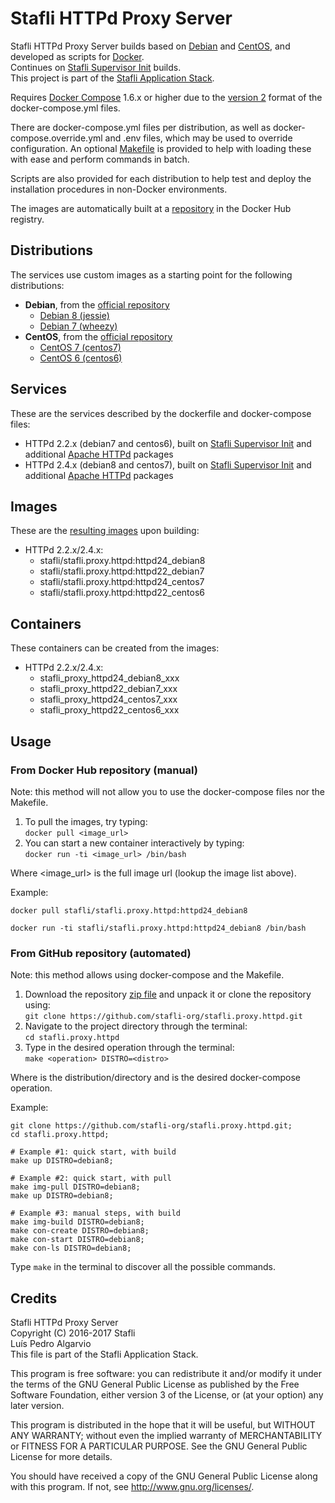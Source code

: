 # Stafli HTTPd Proxy Server
Stafli HTTPd Proxy Server builds based on [Debian](https://www.debian.org) and [CentOS](https://www.centos.org), and developed as scripts for [Docker](https://www.docker.com).  
Continues on [Stafli Supervisor Init](https://github.com/stafli-org/stafli.init.supervisor) builds.  
This project is part of the [Stafli Application Stack](https://github.com/stafli-org).

Requires [Docker Compose](https://docs.docker.com/compose) 1.6.x or higher due to the [version 2](https://docs.docker.com/compose/compose-file/#versioning) format of the docker-compose.yml files.

There are docker-compose.yml files per distribution, as well as docker-compose.override.yml and .env files, which may be used to override configuration.
An optional [Makefile](../../tree/master/Makefile) is provided to help with loading these with ease and perform commands in batch.

Scripts are also provided for each distribution to help test and deploy the installation procedures in non-Docker environments.

The images are automatically built at a [repository](https://hub.docker.com/r/stafli/stafli.proxy.httpd) in the Docker Hub registry.

## Distributions
The services use custom images as a starting point for the following distributions:
- __Debian__, from the [official repository](https://hub.docker.com/_/debian)
  - [Debian 8 (jessie)](../../tree/master/debian8)
  - [Debian 7 (wheezy)](../../tree/master/debian7)
- __CentOS__, from the [official repository](https://hub.docker.com/_/centos)
  - [CentOS 7 (centos7)](../../tree/master/centos7)
  - [CentOS 6 (centos6)](../../tree/master/centos6)

## Services
These are the services described by the dockerfile and docker-compose files:
- HTTPd 2.2.x (debian7 and centos6), built on [Stafli Supervisor Init](https://github.com/stafli-org/stafli.init.supervisor) and additional [Apache HTTPd](https://httpd.apache.org) packages
- HTTPd 2.4.x (debian8 and centos7), built on [Stafli Supervisor Init](https://github.com/stafli-org/stafli.init.supervisor) and additional [Apache HTTPd](https://httpd.apache.org) packages

## Images
These are the [resulting images](https://hub.docker.com/r/stafli/stafli.proxy.httpd/tags) upon building:
- HTTPd 2.2.x/2.4.x:
  - stafli/stafli.proxy.httpd:httpd24_debian8
  - stafli/stafli.proxy.httpd:httpd22_debian7
  - stafli/stafli.proxy.httpd:httpd24_centos7
  - stafli/stafli.proxy.httpd:httpd22_centos6

## Containers
These containers can be created from the images:
- HTTPd 2.2.x/2.4.x:
  - stafli_proxy_httpd24_debian8_xxx
  - stafli_proxy_httpd22_debian7_xxx
  - stafli_proxy_httpd24_centos7_xxx
  - stafli_proxy_httpd22_centos6_xxx

## Usage

### From Docker Hub repository (manual)

Note: this method will not allow you to use the docker-compose files nor the Makefile.

1. To pull the images, try typing:  
`docker pull <image_url>`
2. You can start a new container interactively by typing:  
`docker run -ti <image_url> /bin/bash`

Where <image_url> is the full image url (lookup the image list above).

Example:
```
docker pull stafli/stafli.proxy.httpd:httpd24_debian8

docker run -ti stafli/stafli.proxy.httpd:httpd24_debian8 /bin/bash
```

### From GitHub repository (automated)

Note: this method allows using docker-compose and the Makefile.

1. Download the repository [zip file](https://github.com/stafli-org/stafli.proxy.httpd/archive/master.zip) and unpack it or clone the repository using:  
`git clone https://github.com/stafli-org/stafli.proxy.httpd.git`
2. Navigate to the project directory through the terminal:  
`cd stafli.proxy.httpd`
3. Type in the desired operation through the terminal:  
`make <operation> DISTRO=<distro>`

Where <distro> is the distribution/directory and <operation> is the desired docker-compose operation.

Example:
```
git clone https://github.com/stafli-org/stafli.proxy.httpd.git;
cd stafli.proxy.httpd;

# Example #1: quick start, with build
make up DISTRO=debian8;

# Example #2: quick start, with pull
make img-pull DISTRO=debian8;
make up DISTRO=debian8;

# Example #3: manual steps, with build
make img-build DISTRO=debian8;
make con-create DISTRO=debian8;
make con-start DISTRO=debian8;
make con-ls DISTRO=debian8;
```

Type `make` in the terminal to discover all the possible commands.

## Credits
Stafli HTTPd Proxy Server  
Copyright (C) 2016-2017 Stafli  
Luís Pedro Algarvio  
This file is part of the Stafli Application Stack.

This program is free software: you can redistribute it and/or modify
it under the terms of the GNU General Public License as published by
the Free Software Foundation, either version 3 of the License, or
(at your option) any later version.

This program is distributed in the hope that it will be useful,
but WITHOUT ANY WARRANTY; without even the implied warranty of
MERCHANTABILITY or FITNESS FOR A PARTICULAR PURPOSE.  See the
GNU General Public License for more details.

You should have received a copy of the GNU General Public License
along with this program.  If not, see <http://www.gnu.org/licenses/>.
